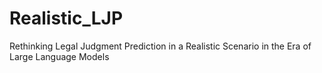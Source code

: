 # Realistic_LJP
Rethinking Legal Judgment Prediction in a Realistic Scenario in the Era of Large Language Models
